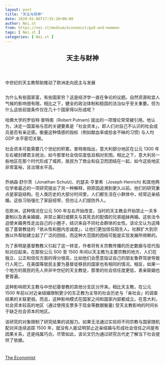 ```yaml
---
layout: post
title: "天主与财神"
date: 2020-01-06T17:55:20+00:00
author: Nei.st
from: https://nei.st/medium/economist/god-and-mammon
tags: [ Nei.st ]
categories: [ Nei.st ]
---
```


<article class="post-13588 post type-post status-publish format-standard hentry category-economist" id="post-13588">
 <header class="page-header medium Archives">
  <div class="page-header__image">
  </div>
  <div class="page-header__content">
   <h1 class="page-title text-align-center">
    天主与财神
   </h1>
  </div>
 </header>
 <div class="entry-content aesop-entry-content" id="post-13588-content">
  <link as="font" crossorigin="anonymous" href="//cdn.jsdelivr.net/gh/0nd1jyU39XQ/_/glyph/font-face/0uIzqoZjSuJfvSBnvgXTcApMtcVhMcpr.woff" rel="preload" type="font/woff"/>
  <link as="font" crossorigin="anonymous" href="//cdn.jsdelivr.net/gh/0nd1jyU39XQ/_/glyph/font-face/1sTnSLZWDKucPX6SAk.woff" rel="preload" type="font/woff"/>
  <p class="blog-post__description">
   中世纪的天主教帮助推动了欧洲走向民主与发展​
  </p>
  <span id="more-13588">
  </span>
  <div class="navigation__primary-inner">
   <a class="economist__link-logo" href="//nei.st/medium/economist">
   </a>
  </div>
  <div class="container img">
   <div class="aspectRatioPlaceholder">
    <div class="progressiveMedia" data-height="1414" data-width="2440">
     <img alt="" class="progressiveMedia-image" data-src="https://cdn.jsdelivr.net/gh/0nd1jyU39XQ/_/img/1/luther_f_hammer-2.png" src="https://cdn.jsdelivr.net/gh/0nd1jyU39XQ/_/img/1/luther_f_hammer-2.png"/>
    </div>
   </div>
  </div>
  <p>
   为什么有些国家富，有些国家穷？这是经济学一直在争论的议题。自然资源和宜人气候的影响很有限。相比之下，健全的政治体制和稳固的法治似乎至关重要。但为什么这些前提条件仅在几十个国家得以形成呢？
  </p>
  <p>
   哈佛大学的罗伯特·普特南（Robert Putnam) 提出的一项理论常常被引用。他认为，决定一国富裕与否的关键要素是「社会资本」，即人们对自己不认识的社会成员是否有亲近感。衡量这种情感的指标（例如献血率或拾金不昧的习惯) 与人均 GDP 水平密切关联。
  </p>
  <p>
   社会资本可能需要几个世纪的积累。普特南指出，意大利部分地区在公元 1300 年左右被封建君主统治，如今那里社会信任度低且相对贫困。相比之下，意大利另一些地区在那个时代形成了城邦，居民为了商业和自卫而团结在一起，如今这些地区非常富裕，且治理水平高。
  </p>
  <div class="container img">
   <div class="aspectRatioPlaceholder">
    <div class="progressiveMedia" data-height="1831" data-width="1125">
     <img alt="" class="progressiveMedia-image lazyload" data-src="https://cdn.jsdelivr.net/gh/0nd1jyU39XQ/_/img/1/5e09983016f47074f51a690c_zh_CN.png" id="zoom-default" src="https://cdn.jsdelivr.net/gh/0nd1jyU39XQ/_/img/1/5e09983016f47074f51a690c_zh_CN.png"/>
    </div>
   </div>
  </div>
  <p>
   乔纳森·舒尔茨（Jonathan Schulz)、约瑟夫·亨里希（Joseph Henrich) 和其他两位学者最近的一项研究提出了另一种解释，把原因追溯到更久以前。他们的研究重点是家庭结构。在人类历史的大部分时间里，人们都生活在小群体中，经常近亲结婚。这些习俗强化了家庭纽带，但也让人们提防外人。
  </p>
  <p>
   在欧洲，这种情况在公元 500 年左右开始改变，当时的天主教会开始禁止一夫多妻制以及表亲婚姻，并禁止寡妇或鳏夫与其死去的配偶的兄弟姐妹再婚。这些法令迫使未婚男性走出自己的小圈子，结识来自不同社会群体的女性。该论文认为这降低了基督教徒的「依从性和圈内忠诚度」，让他们更加信任陌生人。社群扩大到宗族以外帮助建立起了广泛的团结，而这种大范围的团结可能是实现发展所倚赖的。
  </p>
  <div class="code-block code-block-1" style="margin: 8px 0; clear: both;">
   <div class="container ads_KbHEVhh8Rw">
    <div class="card card--blog post-sidebar">
     <div class="card-body">
      <div class="logo_ngcontent-kty-0">
      </div>
      <div class="iframe-blocker U6XAMK63Vh00WqvF2BacIQ">
       <div class="background-h60B">
       </div>
       <div class="WumZiPCS4MeMw4pxQ">
       </div>
      </div>
     </div>
     <div class="card-footer">
      <div class="card-footer-wrapper" layout="row bottom-left">
      </div>
     </div>
    </div>
   </div>
  </div>
  <p>
   为了表明是基督教教义引起了这一转变，作者将有关宗教传播的历史数据与现代指标对应起来。在那些公元 500 至 1500 年间以天主教为主要宗教的地方，人们在独立、公正和信任方面的得分很高，比如他们会愿意指证自己的朋友鲁莽驾驶导致行人死亡。在美国等居民主要为基督徒移民的国家也有相同的情况。相反，如果一个地方的居民的先人并非中世纪的天主教徒，那里的社会信任度更低，表亲联姻也更普遍。
  </p>
  <p>
   这种影响把天主教与中世纪基督教的其他分支区分开来。相比天主教，在公元 1500 年前以对近亲结婚限制更少的东正教为主导的社会历史与「亲社会」的调查结果的关联更弱。而且，这种影响模式在国家之间和国家内部都成立。在意大利，社会资本较高的地区（通过使用支票多于现金等数据衡量) 受天主教影响的时间长于缺乏社会资本的地区。
  </p>
  <p>
   该研究的对象限制了研究结果的说服力。如果无法通过实验将不同宗教与国家随机配对并连续追踪 1500 年，就没有人能证明禁止近亲结婚与形成社会信任之间是有因果关系，还是纯属巧合。尽管如此，该论文仍为通过研究古代史了解当下社会提供了依据。
  </p>
  <div class="container ag ah">
   <div class="fe n el">
    <a class="dt du bn bo bp bq br bs bt bu dv dw bx by dx dy" href="https://nei.st/medium/economist?source=https://www.economist.com/graphic-detail/2019/11/23/medieval-catholicism-nudged-europe-towards-democracy-and-development" rel="noopener noreferrer nofollow" target="_blank">
     <div class="c ff fg ag ah fh el fi fj ce fk fl fm fn fo fp fq fr fs ft fu">
      <div class="bs em en eo ep eq fv ah fw fg ag bm eu fx q fy fz p ac">
      </div>
     </div>
    </a>
   </div>
  </div>
  <div class="code-block code-block-2" style="margin: 8px 0; clear: both;">
   <br/>
   <div class="container ads_KbHEVhh8Rw">
    <div class="card card--blog post-sidebar">
     <div class="card-body">
      <div class="logo_ngcontent-kty-0">
      </div>
      <div class="iframe-blocker U6XAMK63Vh00WqvF2BacIQ">
       <div class="background-h60B">
       </div>
       <div class="WumZiPCS4MeMw4pxQ">
       </div>
      </div>
     </div>
     <div class="card-footer">
      <div class="card-footer-wrapper" layout="row bottom-left">
      </div>
     </div>
    </div>
   </div>
  </div>
 </div>
 <footer class="entry-footer">
  <div class="categories icon-link">
   <a href="https://nei.st/category/medium/economist" rel="category tag">
    The Economist
   </a>
  </div>
 </footer>
</article>


